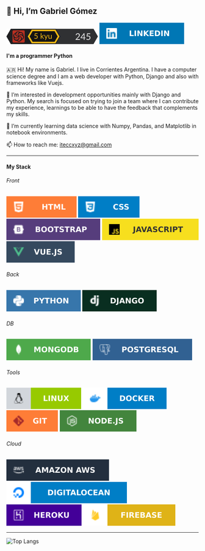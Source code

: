 ## 👋 Hi, I’m Gabriel Gómez

[<img src="./micro.svg" />][code]   [<img alt="iteccxzy | Linkedin" src="./LINKEDIN.svg"/>][linkedin]

#### I'm a programmer Python

🇦🇷 Hi! My name is Gabriel. I live in Corrientes Argentina. I have a computer science degree and I am a web developer with Python, Django and also with frameworks like Vuejs. 

👀 I’m interested in development opportunities mainly with Django and Python. My search is focused on trying to join a team where I can contribute my experience, learnings to be able to have the feedback that complements my skills.

🌱 I’m currently learning data science with Numpy, Pandas, and Matplotlib in notebook environments.

📫 How to reach me: iteccxyz@gmail.com

[linkedin]:https://www.linkedin.com/in/gabriel-gomez-dev/
[code]: https://www.codewars.com/users/itecc/

---

#### My Stack

###### Front 
<img src="./HTML.svg" /> <img src="./CSS.svg" /> <img src="./BOOTSTRAP.svg" /> <img src="./JAVASCRIPT.svg" /> <img src="./VUE.JS.svg" />
###### Back  
<img src="./PYTHON.svg" /> <img src="./DJANGO.svg" />
###### DB     
<img src="./MONGODB.svg" /> <img src="./POSTGRESQL.svg" />
###### Tools  
<img src="./LINUX.svg" /> <img src="./DOCKER.svg" /> <img src="./GIT.svg" /> <img src="./NODE.JS.svg" /> 
###### Cloud  
<img src="./AMAZON AWS.svg" /> <img src="./DIGITALOCEAN.svg" /> <img src="./HEROKU.svg" /> <img src="./FIREBASE.svg" /> 

---

![Top Langs](https://github-readme-stats.vercel.app/api/top-langs/?username=iteccxzy&theme=prussian&layout=compact)
